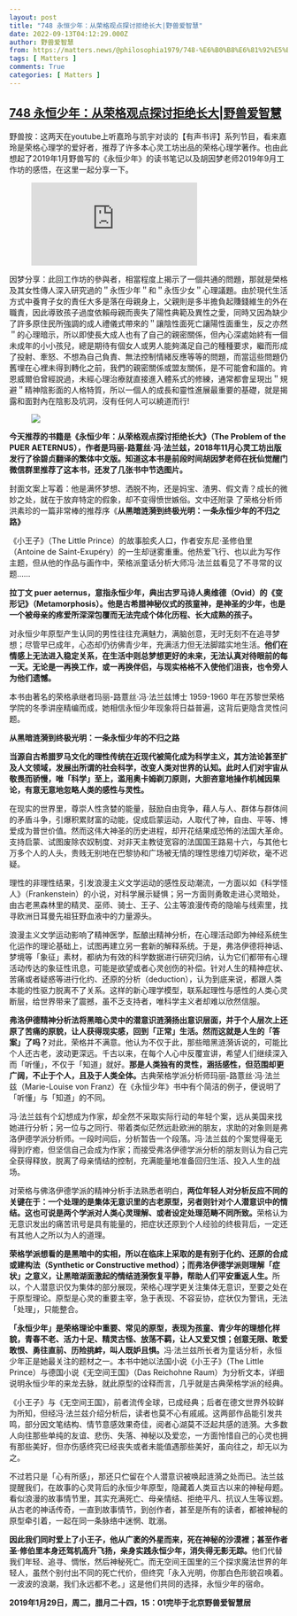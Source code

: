 ```yaml
---
layout: post
title: "748 永恒少年：从荣格观点探讨拒绝长大|野兽爱智慧"
date: 2022-09-13T04:12:29.000Z
author: 野兽爱智慧
from: https://matters.news/@philosophia1979/748-%E6%B0%B8%E6%81%92%E5%B0%91%E5%B9%B4-%E4%BB%8E%E8%8D%A3%E6%A0%BC%E8%A7%82%E7%82%B9%E6%8E%A2%E8%AE%A8%E6%8B%92%E7%BB%9D%E9%95%BF%E5%A4%A7-%E9%87%8E%E5%85%BD%E7%88%B1%E6%99%BA%E6%85%A7-bafyreie53lbglhyhtw43uigarplljcbwxy2vdkw7woaocjimoql773aj3a
tags: [ Matters ]
comments: True
categories: [ Matters ]
---
```

<!--1663042349000-->
[748 永恒少年：从荣格观点探讨拒绝长大|野兽爱智慧](https://matters.news/@philosophia1979/748-%E6%B0%B8%E6%81%92%E5%B0%91%E5%B9%B4-%E4%BB%8E%E8%8D%A3%E6%A0%BC%E8%A7%82%E7%82%B9%E6%8E%A2%E8%AE%A8%E6%8B%92%E7%BB%9D%E9%95%BF%E5%A4%A7-%E9%87%8E%E5%85%BD%E7%88%B1%E6%99%BA%E6%85%A7-bafyreie53lbglhyhtw43uigarplljcbwxy2vdkw7woaocjimoql773aj3a)
------

<div>
<p>野兽按：这两天在youtube上听嘉玲与凯宇对谈的【有声书评】系列节目，看来嘉玲是荣格心理学的爱好者，推荐了许多本心灵工坊出品的荣格心理学著作。也由此想起了2019年1月野兽写的《永恒少年》的读书笔记以及胡因梦老师2019年9月工作坊的感悟，在这里一起分享一下。</p><figure class="embed-video"><div class="iframe-container"><iframe src="https://www.youtube.com/embed/MUaFd3_kPkY?rel=0" frameborder="0" allowfullscreen="true" sandbox="allow-scripts allow-same-origin allow-popups"></iframe></div><figcaption><span></span></figcaption></figure><p>因梦分享：此回工作坊的參與者，相當程度上揭示了一個共通的問題，那就是榮格及其女性傳人深入研究過的＂永恆少年＂和＂永恆少女＂心理議題。由於現代生活方式中養育子女的責任大多是落在母親身上，父親則是多半擔負起賺錢維生的外在職責，因此導致孩子過度依賴母親而喪失了陽性典範及異性之愛，同時又因為缺少了許多原住民所強調的成人禮儀式帶來的＂讓陰性面死亡讓陽性面重生，反之亦然＂的心理暗示，所以即使長大成人也有了自己的親密關係，但內心深處始終有一個未成年的小小孩兒，總是期待有個女人或男人能夠滿足自己的種種要求，繼而形成了投射、牽怒、不想為自己負責、無法控制情緒反應等等的問題，而當這些問題仍舊埋在心裡未得到轉化之前，我們的親密關係或盟友關係，是不可能會和諧的。肯恩威爾伯曾經說過，未經心理治療就直接進入體系式的修練，通常都會呈現出＂規避＂精神陰影面的人格特質，所以一個人的成長和靈性進展最重要的基礎，就是揭露和面對內在陰影及坑洞，沒有任何人可以繞道而行!</p><figure class="image"><img src="https://assets.matters.news/embed/e31a230b-2d34-46a7-a84b-8fc35dccf289.webp" data-asset-id="e31a230b-2d34-46a7-a84b-8fc35dccf289" referrerpolicy="no-referrer"><figcaption><span></span></figcaption></figure><p><strong>今天推荐的书籍是《永恒少年：从荣格观点探讨拒绝长大》（The Problem of the PUER AETERNUS），作者是玛丽-路薏丝·冯·法兰兹，2018年11月心灵工坊出版发行了徐碧贞翻译的繁体中文版。知道这本书是前段时间胡因梦老师在抚仙觉醒门微信群里推荐了这本书，还发了几张书中节选图片。</strong></p><p>封面文案上写着：他是满怀梦想、洒脱不拘，还是妈宝、渣男、假文青？成长的微妙之处，就在于放弃特定的假象，却不变得愤世嫉俗。文中还附录 了荣格分析师洪素珍的一篇非常棒的推荐序《<strong>从黑暗涟漪到终极光明：一条永恒少年的不归之路》</strong></p><p>《小王子》（The Little Prince）的故事脍炙人口，作者安东尼‧圣修伯里（Antoine de Saint-Exupéry）的一生却谜雾重重。他热爱飞行、也以此为写作主题，但从他的作品与画作中，荣格派童话分析大师冯‧法兰兹看见了不寻常的议题……</p><p><strong>拉丁文 puer aeternus，意指永恒少年，典出古罗马诗人奥维德（Ovid）的《变形记》（Metamorphosis）。他是古希腊神秘仪式的孩童神，是神圣的少年，也是一个被母亲的疼爱所深深包覆而无法完成个体化历程、长大成熟的孩子。</strong></p><p>对永恒少年原型产生认同的男性往往充满魅力，满脑创意，无时无刻不在追寻梦想；尽管早已成年，心态却仍彷佛青少年，充满活力但无法脚踏实地生活。<strong>他们在情感上无法进入稳定关系，在生活中则总梦想更好的未来，无法认真对待眼前的每一天。无论是一再换工作，或一再换伴侣，与现实格格不入使他们沮丧，也令旁人为他们遗憾。</strong></p><p>本书由著名的荣格承继者玛丽-路薏丝·冯·法兰兹博士 1959-1960 年在苏黎世荣格学院的冬季讲座精编而成，她相信永恒少年现象将日益普遍，这背后更隐含灵性问题。</p><p><strong>从黑暗涟漪到终极光明：一条永恒少年的不归之路</strong></p><p><strong>当源自古希腊罗马文化的理性传统在近现代被简化成为科学主义，其方法论甚至扩及人文领域，发展出所谓的社会科学，改变人类对世界的认知。此时人们对宇宙从敬畏而骄慢，唯「科学」至上，滥用奥卡姆剃刀原则，大胆咨意地操作机械因果论，有意无意地忽略人类的感性与灵性。</strong></p><p>在现实的世界里，尊崇人性贪婪的能量，鼓励自由竞争，藉人与人、群体与群体间的矛盾斗争，引爆积累财富的动能，促成启蒙运动，人取代了神，自由、平等、博爱成为普世价值。然而这伟大神圣的历史进程，却开花结果成恐怖的法国大革命。支持启蒙、试图废除农奴制度、对非天主教徒宽容的法国国王路易十六，与其他七万多个人的人头，贵贱无别地在巴黎协和广场被无情的理性思维刀切斧砍，毫不迟疑。</p><p>理性的非理性结果，引发浪漫主义文学运动的感性反动潮流，一方面以如《科学怪人》（Frankenstein）的小说，对科学展示疑惧；另一方面则勇敢走进心灵暗处，由古老黑森林里的精灵、巫师、骑士、王子、公主等浪漫传奇的隐喻与线索里，找寻欧洲日耳曼先祖狂野血液中的力量源头。</p><p>浪漫主义文学运动影响了精神医学，酝酿出精神分析，在心理活动即为神经系统生化运作的理论基础上，试图再建立另一套新的解释系统。于是，弗洛伊德将神话、梦境等「象征」素材，都纳为有效的科学数据进行研究归纳，认为它们都带有心理活动传达的象征性讯息，可能是欲望或者心灵创伤的补偿。针对人生的精神症状、苦痛或者疑惑等进行化约、还原的分析（deduction），认为到底来说，都跟人类本能的性驱力脱离不了关系。这样的新心理学模型，联系起理性与感性的人类心灵断层，给世界带来了震撼，虽不乏支持者，唯科学主义者却难以欣然信服。</p><p><strong>弗洛伊德精神分析法将黑暗心灵中的潜意识涟漪扬出意识层面，并于个人层次上还原了苦痛的原貌，让人获得现实感，回到「正常」生活。然而这就是人生的「答案」了吗？</strong>对此，荣格并不满意。他认为不仅于此，那些暗黑涟漪诉说的，可能比个人还古老，波动更深远。千古以来，在每个人心中反覆宣讲，希望人们继续深入而「听懂」，不仅于「知道」就好。<strong>那是人类独有的灵性，涵括感性，但范围却更广阔，不止于个人，且及于人类全体。</strong>古典荣格学派分析师玛丽-路薏丝·冯·法兰兹（Marie-Louise von Franz）在《永恒少年》书中有个简洁的例子，便说明了「听懂」与「知道」的不同。</p><p>冯·法兰兹有个幻想成为作家，却全然不采取实际行动的年轻个案，远从美国来找她进行分析；另一位与之同行、带着类似茫然远赴欧洲的朋友，求助的对象则是弗洛伊德学派分析师。一段时间后，分析暂告一个段落。冯·法兰兹的个案觉得毫无得到疗癒，但坚信自己会成为作家；而接受弗洛伊德学派分析的朋友则认为自己完全获得释放，脱离了母亲情结的控制，充满能量地准备回归生活、投入人生的战场。</p><p>对荣格与佛洛伊德学派的精神分析手法熟悉者明白，<strong>两位年轻人对分析反应不同的关键在于：一个处理的是集体无意识里的古老原型，另者则针对个人潜意识中的情结。这也可说是两个学派对人类心灵理解、或者设定处理范畴不同所致。</strong>荣格认为无意识发出的痛苦讯号是具有能量的，把症状还原到个人经验的终极背后，一定还有其他人之所以为人的道理。</p><p><strong>荣格学派想看的是黑暗中的实相，所以在临床上采取的是有别于化约、还原的合成或建构法（Synthetic or Constructive method）；而弗洛伊德学派则理解「症状」之意义，让黑暗湖面激起的情结涟漪恢复平静，帮助人们平安重返人生。</strong>所以，个人潜意识仅为集体的部分展现，荣格心理学更关注集体无意识，至要之处在于原型理论。原型是心灵的重要主宰，急于表现、不容妥协，症状仅为警讯，无法「处理」，只能整合。</p><p><strong>「永恒少年」是荣格理论中重要、常见的原型，表现为孩童、青少年的理想化样貌，青春不老、活力十足、精灵古怪、放荡不羁，让人又爱又恨；创意无限、敢爱敢恨、勇往直前、历险挑衅，叫人既妒且惧。</strong>冯·法兰兹所长者为童话分析，永恒少年正是她最关注的题材之一。本书中她以法国小说《小王子》（The Little Prince）与德国小说《无空间王国》（Das Reichohne Raum）为分析文本，详细说明永恒少年的来龙去脉，就此原型的诠释而言，几乎就是古典荣格学派的经典。</p><p>《小王子》与《无空间王国》，前者流传全球，已成经典；后者在德文世界外较鲜为所知，但经冯·法兰兹介绍分析后，读者也莫不心有戚戚。这两部作品能引发共鸣，部分因文笔结构、情节意感效果奇佳，阅者心湖莫不泛起共感的涟漪。大多数人向往那些单纯的友谊、悲伤、失落、神秘以及爱恋，一方面怜惜自己的心灵也拥有那些美好，但亦伤感终究已经丧失或者未能值遇那些美好，虽向往之，却无以为之。</p><p>不过若只是「心有所感」，那还只伫留在个人潜意识被唤起涟漪之处而已。法兰兹提醒我们，在故事的心灵背后的永恒少年原型，隐藏着人类亘古以来的神秘母题。看似浪漫的故事情节里，其实充满死亡、母亲情结、拒绝平凡、抗议人生等议题。从古老的神话传奇，一直到故事情节，到创作者，甚至是所有的读者，都被神秘的原型牵引着，一起在同一条脉络中迷惘、耽溺。</p><p><strong>因此我们同时爱上了小王子，他从广袤的外星而来，死在神秘的沙漠裡；甚至作者圣‧修伯里本身还驾机高升飞扬，亲身实践永恒少年，消失得无影无踪。</strong>他们代替我们年轻、追寻、惆怅，然后神秘死亡。而无空间王国里的三个探求魔法世界的年轻人，虽然个别付出不同的死亡代价，但终究「永入光明，你那白色形貌召唤着。一波波的浪潮，我们永远都不老。」这是他们共同的选择，永恒少年的宿命。</p><p><strong>2019年1月29日，周二，腊月二十四，15：01完毕于北京野兽爱智慧居</strong></p>
</div>
